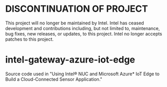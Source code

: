 # DISCONTINUATION OF PROJECT #
This project will no longer be maintained by Intel.
Intel has ceased development and contributions including, but not limited to, maintenance, bug fixes, new releases, or updates, to this project.
Intel no longer accepts patches to this project.
# intel-gateway-azure-iot-edge

Source code used in "Using Intel® NUC and Microsoft Azure\* IoT Edge to Build a Cloud-Connected Sensor Application."

